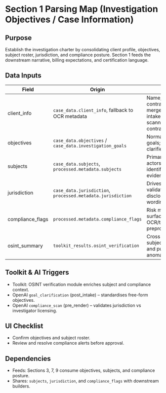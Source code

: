 ﻿# Section 1 Parsing Map (Investigation Objectives / Case Information)

## Purpose
Establish the investigation charter by consolidating client profile, objectives, subject roster, jurisdiction, and compliance posture. Section 1 feeds the downstream narrative, billing expectations, and certification language.

## Data Inputs
| Field | Origin | Notes |
|-------|--------|-------|
| client_info | `case_data.client_info`, fallback to OCR metadata | Name, contact, contract IDs merged from intake and scanned contracts. |
| objectives | `case_data.objectives` / `case_data.investigation_goals` | Normalised list of goals; OpenAI clarifies phrasing. |
| subjects | `case_data.subjects`, `processed.metadata.subjects` | Primary/secondary actors with identifiers for evidence linking. |
| jurisdiction | `case_data.jurisdiction`, `processed.metadata.jurisdiction` | Drives license validation and disclosure wording. |
| compliance_flags | `processed.metadata.compliance_flags` | Risk markers surfaced by OCR/toolkit preprocessing. |
| osint_summary | `toolkit_results.osint_verification` | Cross-check of subject identities and public-record anomalies. |

## Toolkit & AI Triggers
- Toolkit: OSINT verification module enriches subject and compliance context.
- OpenAI `goal_clarification` (post_intake) – standardises free-form objectives.
- OpenAI `compliance_scan` (pre_render) – validates jurisdiction vs investigator licensing.

## UI Checklist
- Confirm objectives and subject roster.
- Review and resolve compliance alerts before approval.

## Dependencies
- Feeds: Sections 3, 7, 9 consume objectives, subjects, and compliance posture.
- Shares: `subjects`, `jurisdiction`, and `compliance_flags` with downstream builders.
